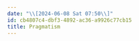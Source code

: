 ```yaml
---
date: "\\[2024-06-08 Sat 07:50\\]"
id: cb4807c4-dbf3-4892-ac36-a9926c77cb15
title: Pragmatism
---
```


